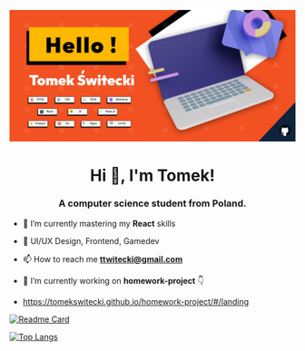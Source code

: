 ![Tomek's Github banner](banner.png)

<h1 align="center">Hi 👋, I'm Tomek!</h1>
<h3 align="center">A computer science student from Poland.</h3>



- 🌱 I’m currently mastering my **React** skills 

- 📰  UI/UX Design, Frontend, Gamedev

- 📫 How to reach me **ttwitecki@gmail.com**

- 🔭 I’m currently working on **homework-project** 👇
- https://tomekswitecki.github.io/homework-project/#/landing

[![Readme Card](https://github-readme-stats.vercel.app/api/pin/?username=TomekSwitecki&repo=homework-project&theme=default)](https://github.com/TomekSwitecki/homework-project)


[![Top Langs](https://github-readme-stats.vercel.app/api/top-langs/?username=TomekSwitecki&layout=compact&theme=default)](https://github.com/TomekSwitecki/github-readme-stats)



